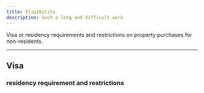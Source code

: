 ```yaml
---
title: Eligibility
description: Such a long and difficult work
---
```


Visa or residency requirements and restrictions on property purchases for non-residents.

---


## Visa 
### residency requirement and restrictions


